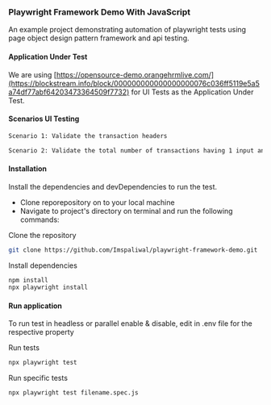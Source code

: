 ### Playwright Framework Demo With JavaScript

An example project demonstrating automation of playwright tests using page object design pattern framework and api testing.

#### Application Under Test

We are using [https://opensource-demo.orangehrmlive.com/](https://blockstream.info/block/000000000000000000076c036ff5119e5a5a74df77abf64203473364509f7732) for UI Tests as the Application Under Test.

#### Scenarios UI Testing

```bash
Scenario 1: Validate the transaction headers

Scenario 2: Validate the total number of transactions having 1 input and 2 output transactions

```

#### Installation

Install the dependencies and devDependencies to run the test.

-   Clone reporepository on to your local machine
-   Navigate to project's directory on terminal and run the following commands:

Clone the repository

```bash
git clone https://github.com/Imspaliwal/playwright-framework-demo.git
```

Install dependencies

```bash
npm install
npx playwright install
```

#### Run application

To run test in headless or parallel enable & disable, edit in .env file for the respective property

Run tests

```bash
npx playwright test
```

Run specific tests

```bash
npx playwright test filename.spec.js
```
